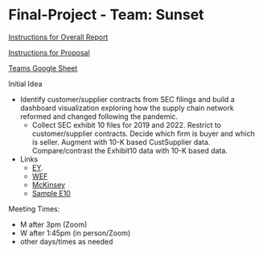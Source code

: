 # Final-Project - Team: Sunset

[Instructions for Overall Report](https://ledatascifi.github.io/ledatascifi-2023/content/assignments/project.html)

[Instructions for Proposal](https://ledatascifi.github.io/ledatascifi-2023/content/assignments/project_prop_template.html)

[Teams Google Sheet](https://docs.google.com/spreadsheets/d/1kRbuRKfKh9lCdoVBGLxSbDTIRBEfnV7Y8AcP-hZbmTw/edit#gid=1508330834)

Initial Idea
- Identify customer/supplier contracts from SEC filings and build a dashboard visualization exploring how the supply chain network reformed and changed following the pandemic.
  - Collect SEC exhibit 10 files for 2019 and 2022. Restrict to customer/supplier contracts. Decide which firm is buyer and which is seller. Augment with 10-K based CustSupplier data. Compare/contrast the Exhibit10 data with 10-K based data.
- Links
  - [EY](https://www.ey.com/en_us/supply-chain/how-covid-19-impacted-supply-chains-and-what-comes-next#:~:text=The%20pandemic%20also%20forced%20supply,the%20next%20crisis%20requires%20optimization).
  - [WEF](https://www.weforum.org/agenda/2022/01/5-ways-the-covid-19-pandemic-has-changed-the-supply-chain/)
  - [McKinsey](https://www.mckinsey.com/capabilities/operations/our-insights/how-covid-19-is-reshaping-supply-chains)
  - [Sample E10](https://www.sec.gov/Archives/edgar/data/845091/000119312511222394/dex10.htm)

Meeting Times:
- M after 3pm (Zoom)
- W after 1:45pm (in person/Zoom)
- other days/times as needed
